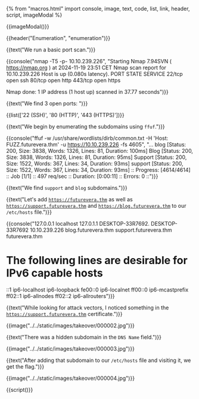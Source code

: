 {% from "macros.html" import console, image, text, code, list, link, header, script, imageModal %}

{{imageModal()}}

{{header("Enumeration", "enumeration")}}

{{text("We run a basic port scan.")}}

{{console("nmap -T5 -p- 10.10.239.226", "Starting Nmap 7.94SVN ( https://nmap.org ) at 2024-11-19 23:51 CET
Nmap scan report for 10.10.239.226
Host is up (0.080s latency).
PORT    STATE SERVICE
22/tcp  open  ssh
80/tcp  open  http
443/tcp open  https

Nmap done: 1 IP address (1 host up) scanned in 37.77 seconds")}}

{{text("We find 3 open ports: ")}}

{{list(['22 (SSH)', '80 (HTTP)', '443 (HTTPS)'])}}

{{text("We begin by enumerating the subdomains using <code class='bg-gray-300 rounded-md px-1'>ffuf</code>.")}}

{{console("ffuf -w /usr/share/wordlists/dirb/common.txt -H 'Host: FUZZ.futurevera.thm' -u https://10.10.239.226 -fs 4605", "...
blog                    [Status: 200, Size: 3838, Words: 1326, Lines: 81, Duration: 100ms]
Blog                    [Status: 200, Size: 3838, Words: 1326, Lines: 81, Duration: 95ms]
Support                 [Status: 200, Size: 1522, Words: 367, Lines: 34, Duration: 93ms]
support                 [Status: 200, Size: 1522, Words: 367, Lines: 34, Duration: 93ms]
:: Progress: [4614/4614] :: Job [1/1] :: 497 req/sec :: Duration: [0:00:11] :: Errors: 0 ::")}}

{{text("We find <code class='bg-gray-300 rounded-md px-1'>support</code> and <code class='bg-gray-300 rounded-md px-1'>blog</code> subdomains.")}}

{{text("Let's add <code class='bg-gray-300 rounded-md px-1'>https://futurevera.thm</code> as well as <code class='bg-gray-300 rounded-md px-1'>https://support.futurevera.thm</code> and <code class='bg-gray-300 rounded-md px-1'>https://blog.futurevera.thm</code> to our <code class='bg-gray-300 rounded-md px-1'>/etc/hosts</code> file.")}}

{{console("127.0.0.1       localhost
127.0.1.1       DESKTOP-33R7692.        DESKTOP-33R7692
10.10.239.226   blog.futurevera.thm support.futurevera.thm futurevera.thm

# The following lines are desirable for IPv6 capable hosts
::1     ip6-localhost ip6-loopback
fe00::0 ip6-localnet
ff00::0 ip6-mcastprefix
ff02::1 ip6-allnodes
ff02::2 ip6-allrouters")}}

{{text("While looking for attack vectors, I noticed something in the <code class='bg-gray-300 rounded-md px-1'>https://support.futurevera.thm</code> certificate.")}}

{{image("../../static/images/takeover/000002.jpg")}}

{{text("There was a hidden subdomain in the <code class='bg-gray-300 rounded-md px-1'>DNS Name</code> field.")}}

{{image("../../static/images/takeover/000003.jpg")}}

{{text("After adding that subdomain to our <code class='bg-gray-300 rounded-md px-1'>/etc/hosts</code> file and visiting it, we get the flag.")}}

{{image("../../static/images/takeover/000004.jpg")}}

{{script()}}